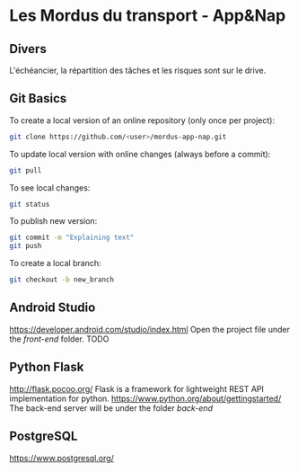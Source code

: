 # Les Mordus du transport - App&Nap

## Divers
L'échéancier, la répartition des tâches et les risques sont sur le drive.

## Git Basics

To create a local version of an online repository (only once per project):
```bash
git clone https://github.com/<user>/mordus-app-nap.git
```
To update local version with online changes (always before a commit):
```bash
git pull
```
To see local changes:
```bash
git status
```
To publish new version:
```bash
git commit -m "Explaining text"
git push
```
To create a local branch:
```bash
git checkout -b new_branch
```



## Android Studio
https://developer.android.com/studio/index.html
Open the project file under the *front-end* folder.
TODO
## Python Flask
http://flask.pocoo.org/
Flask is a framework for lightweight REST API implementation for python.
https://www.python.org/about/gettingstarted/
The back-end server will be under the folder *back-end*
## PostgreSQL
https://www.postgresql.org/

